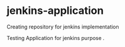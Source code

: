 # jenkins-application
Creating repository for jenkins implementation

Testing Application for jenkins purpose .
